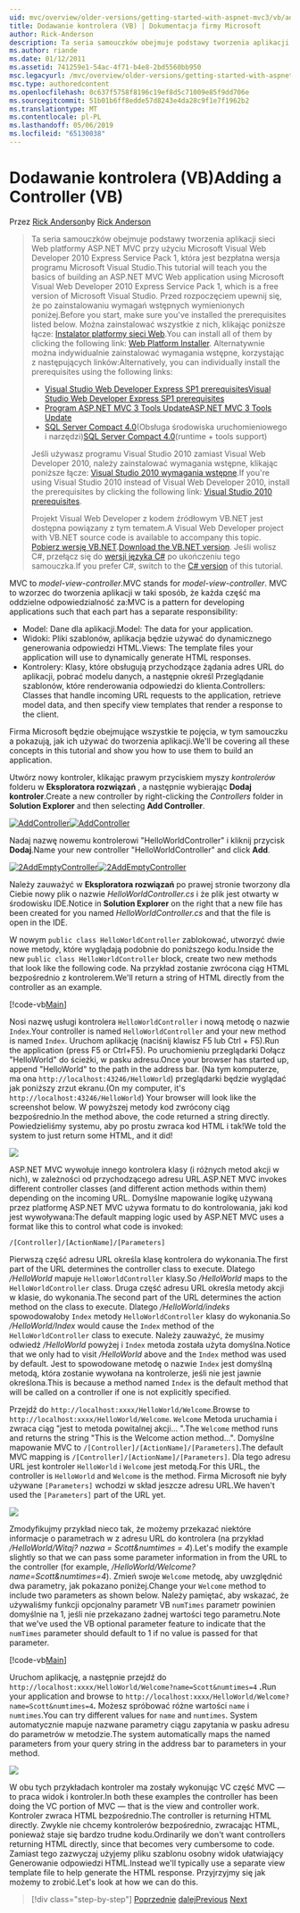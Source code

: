 ```yaml
---
uid: mvc/overview/older-versions/getting-started-with-aspnet-mvc3/vb/adding-a-controller
title: Dodawanie kontrolera (VB) | Dokumentacja firmy Microsoft
author: Rick-Anderson
description: Ta seria samouczków obejmuje podstawy tworzenia aplikacji sieci Web platformy ASP.NET MVC przy użyciu programu Microsoft Visual Web Developer 2010 Express Service Pack 1, czyli...
ms.author: riande
ms.date: 01/12/2011
ms.assetid: 741259e1-54ac-4f71-b4e8-2bd5560bb950
msc.legacyurl: /mvc/overview/older-versions/getting-started-with-aspnet-mvc3/vb/adding-a-controller
msc.type: authoredcontent
ms.openlocfilehash: 0c637f5758f8196c19ef8d5c71009e85f9dd706e
ms.sourcegitcommit: 51b01b6ff8edde57d8243e4da28c9f1e7f1962b2
ms.translationtype: MT
ms.contentlocale: pl-PL
ms.lasthandoff: 05/06/2019
ms.locfileid: "65130038"
---
```

# <a name="adding-a-controller-vb"></a><span data-ttu-id="8906b-103">Dodawanie kontrolera (VB)</span><span class="sxs-lookup"><span data-stu-id="8906b-103">Adding a Controller (VB)</span></span>

<span data-ttu-id="8906b-104">Przez [Rick Anderson]((https://twitter.com/RickAndMSFT))</span><span class="sxs-lookup"><span data-stu-id="8906b-104">by [Rick Anderson]((https://twitter.com/RickAndMSFT))</span></span>

> <span data-ttu-id="8906b-105">Ta seria samouczków obejmuje podstawy tworzenia aplikacji sieci Web platformy ASP.NET MVC przy użyciu Microsoft Visual Web Developer 2010 Express Service Pack 1, która jest bezpłatna wersja programu Microsoft Visual Studio.</span><span class="sxs-lookup"><span data-stu-id="8906b-105">This tutorial will teach you the basics of building an ASP.NET MVC Web application using Microsoft Visual Web Developer 2010 Express Service Pack 1, which is a free version of Microsoft Visual Studio.</span></span> <span data-ttu-id="8906b-106">Przed rozpoczęciem upewnij się, że po zainstalowaniu wymagań wstępnych wymienionych poniżej.</span><span class="sxs-lookup"><span data-stu-id="8906b-106">Before you start, make sure you've installed the prerequisites listed below.</span></span> <span data-ttu-id="8906b-107">Można zainstalować wszystkie z nich, klikając poniższe łącze: [Instalator platformy sieci Web](https://www.microsoft.com/web/gallery/install.aspx?appid=VWD2010SP1Pack).</span><span class="sxs-lookup"><span data-stu-id="8906b-107">You can install all of them by clicking the following link: [Web Platform Installer](https://www.microsoft.com/web/gallery/install.aspx?appid=VWD2010SP1Pack).</span></span> <span data-ttu-id="8906b-108">Alternatywnie można indywidualnie zainstalować wymagania wstępne, korzystając z następujących linków:</span><span class="sxs-lookup"><span data-stu-id="8906b-108">Alternatively, you can individually install the prerequisites using the following links:</span></span>
> 
> - [<span data-ttu-id="8906b-109">Visual Studio Web Developer Express SP1 prerequisites</span><span class="sxs-lookup"><span data-stu-id="8906b-109">Visual Studio Web Developer Express SP1 prerequisites</span></span>](https://www.microsoft.com/web/gallery/install.aspx?appid=VWD2010SP1Pack)
> - [<span data-ttu-id="8906b-110">Program ASP.NET MVC 3 Tools Update</span><span class="sxs-lookup"><span data-stu-id="8906b-110">ASP.NET MVC 3 Tools Update</span></span>](https://www.microsoft.com/web/gallery/install.aspx?appsxml=&amp;appid=MVC3)
> - <span data-ttu-id="8906b-111">[SQL Server Compact 4.0](https://www.microsoft.com/web/gallery/install.aspx?appid=SQLCE;SQLCEVSTools_4_0)(Obsługa środowiska uruchomieniowego i narzędzi)</span><span class="sxs-lookup"><span data-stu-id="8906b-111">[SQL Server Compact 4.0](https://www.microsoft.com/web/gallery/install.aspx?appid=SQLCE;SQLCEVSTools_4_0)(runtime + tools support)</span></span>
> 
> <span data-ttu-id="8906b-112">Jeśli używasz programu Visual Studio 2010 zamiast Visual Web Developer 2010, należy zainstalować wymagania wstępne, klikając poniższe łącze: [Visual Studio 2010 wymagania wstępne](https://www.microsoft.com/web/gallery/install.aspx?appsxml=&amp;appid=VS2010SP1Pack).</span><span class="sxs-lookup"><span data-stu-id="8906b-112">If you're using Visual Studio 2010 instead of Visual Web Developer 2010, install the prerequisites by clicking the following link: [Visual Studio 2010 prerequisites](https://www.microsoft.com/web/gallery/install.aspx?appsxml=&amp;appid=VS2010SP1Pack).</span></span>
> 
> <span data-ttu-id="8906b-113">Projekt Visual Web Developer z kodem źródłowym VB.NET jest dostępna powiązany z tym tematem.</span><span class="sxs-lookup"><span data-stu-id="8906b-113">A Visual Web Developer project with VB.NET source code is available to accompany this topic.</span></span> <span data-ttu-id="8906b-114">[Pobierz wersję VB.NET](https://code.msdn.microsoft.com/Introduction-to-MVC-3-10d1b098).</span><span class="sxs-lookup"><span data-stu-id="8906b-114">[Download the VB.NET version](https://code.msdn.microsoft.com/Introduction-to-MVC-3-10d1b098).</span></span> <span data-ttu-id="8906b-115">Jeśli wolisz C#, przełącz się do [wersji języka C#](../cs/adding-a-controller.md) po ukończeniu tego samouczka.</span><span class="sxs-lookup"><span data-stu-id="8906b-115">If you prefer C#, switch to the [C# version](../cs/adding-a-controller.md) of this tutorial.</span></span>

<span data-ttu-id="8906b-116">MVC to *model-view-controller*.</span><span class="sxs-lookup"><span data-stu-id="8906b-116">MVC stands for *model-view-controller*.</span></span> <span data-ttu-id="8906b-117">MVC to wzorzec do tworzenia aplikacji w taki sposób, że każda część ma oddzielne odpowiedzialność za:</span><span class="sxs-lookup"><span data-stu-id="8906b-117">MVC is a pattern for developing applications such that each part has a separate responsibility:</span></span>

- <span data-ttu-id="8906b-118">Model: Dane dla aplikacji.</span><span class="sxs-lookup"><span data-stu-id="8906b-118">Model: The data for your application.</span></span>
- <span data-ttu-id="8906b-119">Widoki: Pliki szablonów, aplikacja będzie używać do dynamicznego generowania odpowiedzi HTML.</span><span class="sxs-lookup"><span data-stu-id="8906b-119">Views: The template files your application will use to dynamically generate HTML responses.</span></span>
- <span data-ttu-id="8906b-120">Kontrolery: Klasy, które obsługują przychodzące żądania adres URL do aplikacji, pobrać modelu danych, a następnie określ Przeglądanie szablonów, które renderowania odpowiedzi do klienta.</span><span class="sxs-lookup"><span data-stu-id="8906b-120">Controllers: Classes that handle incoming URL requests to the application, retrieve model data, and then specify view templates that render a response to the client.</span></span>

<span data-ttu-id="8906b-121">Firma Microsoft będzie obejmujące wszystkie te pojęcia, w tym samouczku a pokazują, jak ich używać do tworzenia aplikacji.</span><span class="sxs-lookup"><span data-stu-id="8906b-121">We'll be covering all these concepts in this tutorial and show you how to use them to build an application.</span></span>

<span data-ttu-id="8906b-122">Utwórz nowy kontroler, klikając prawym przyciskiem myszy *kontrolerów* folderu w **Eksploratora rozwiązań** , a następnie wybierając **Dodaj kontroler**.</span><span class="sxs-lookup"><span data-stu-id="8906b-122">Create a new controller by right-clicking the *Controllers* folder in **Solution Explorer** and then selecting **Add Controller**.</span></span>

<span data-ttu-id="8906b-123">[![AddController](adding-a-controller/_static/image2.png "AddController")](adding-a-controller/_static/image1.png)</span><span class="sxs-lookup"><span data-stu-id="8906b-123">[![AddController](adding-a-controller/_static/image2.png "AddController")](adding-a-controller/_static/image1.png)</span></span>

<span data-ttu-id="8906b-124">Nadaj nazwę nowemu kontrolerowi &quot;HelloWorldController&quot; i kliknij przycisk **Dodaj**.</span><span class="sxs-lookup"><span data-stu-id="8906b-124">Name your new controller &quot;HelloWorldController&quot; and click **Add**.</span></span>

<span data-ttu-id="8906b-125">[![2AddEmptyController](adding-a-controller/_static/image4.png "2AddEmptyController")](adding-a-controller/_static/image3.png)</span><span class="sxs-lookup"><span data-stu-id="8906b-125">[![2AddEmptyController](adding-a-controller/_static/image4.png "2AddEmptyController")](adding-a-controller/_static/image3.png)</span></span>

<span data-ttu-id="8906b-126">Należy zauważyć w **Eksploratora rozwiązań** po prawej stronie tworzony dla Ciebie nowy plik o nazwie *HelloWorldController.cs* i że plik jest otwarty w środowisku IDE.</span><span class="sxs-lookup"><span data-stu-id="8906b-126">Notice in **Solution Explorer** on the right that a new file has been created for you named *HelloWorldController.cs* and that the file is open in the IDE.</span></span>

<span data-ttu-id="8906b-127">W nowym `public class HelloWorldController` zablokować, utworzyć dwie nowe metody, które wyglądają podobnie do poniższego kodu.</span><span class="sxs-lookup"><span data-stu-id="8906b-127">Inside the new `public class HelloWorldController` block, create two new methods that look like the following code.</span></span> <span data-ttu-id="8906b-128">Na przykład zostanie zwrócona ciąg HTML bezpośrednio z kontrolerem.</span><span class="sxs-lookup"><span data-stu-id="8906b-128">We'll return a string of HTML directly from the controller as an example.</span></span>

[!code-vb[Main](adding-a-controller/samples/sample1.vb)]

<span data-ttu-id="8906b-129">Nosi nazwę usługi kontrolera `HelloWorldController` i nową metodę o nazwie `Index`.</span><span class="sxs-lookup"><span data-stu-id="8906b-129">Your controller is named `HelloWorldController` and your new method is named `Index`.</span></span> <span data-ttu-id="8906b-130">Uruchom aplikację (naciśnij klawisz F5 lub Ctrl + F5).</span><span class="sxs-lookup"><span data-stu-id="8906b-130">Run the application (press F5 or Ctrl+F5).</span></span> <span data-ttu-id="8906b-131">Po uruchomieniu przeglądarki Dołącz &quot;HelloWorld&quot; do ścieżki, w pasku adresu.</span><span class="sxs-lookup"><span data-stu-id="8906b-131">Once your browser has started up, append &quot;HelloWorld&quot; to the path in the address bar.</span></span> <span data-ttu-id="8906b-132">(Na tym komputerze, ma ona `http://localhost:43246/HelloWorld`) przeglądarki będzie wyglądać jak poniższy zrzut ekranu.</span><span class="sxs-lookup"><span data-stu-id="8906b-132">(On my computer, it's `http://localhost:43246/HelloWorld`) Your browser will look like the screenshot below.</span></span> <span data-ttu-id="8906b-133">W powyższej metody kod zwrócony ciąg bezpośrednio.</span><span class="sxs-lookup"><span data-stu-id="8906b-133">In the method above, the code returned a string directly.</span></span> <span data-ttu-id="8906b-134">Powiedzieliśmy systemu, aby po prostu zwraca kod HTML i tak!</span><span class="sxs-lookup"><span data-stu-id="8906b-134">We told the system to just return some HTML, and it did!</span></span>

![](adding-a-controller/_static/image5.png)

<span data-ttu-id="8906b-135">ASP.NET MVC wywołuje innego kontrolera klasy (i różnych metod akcji w nich), w zależności od przychodzącego adresu URL.</span><span class="sxs-lookup"><span data-stu-id="8906b-135">ASP.NET MVC invokes different controller classes (and different action methods within them) depending on the incoming URL.</span></span> <span data-ttu-id="8906b-136">Domyślne mapowanie logikę używaną przez platformę ASP.NET MVC używa formatu to do kontrolowania, jaki kod jest wywoływana:</span><span class="sxs-lookup"><span data-stu-id="8906b-136">The default mapping logic used by ASP.NET MVC uses a format like this to control what code is invoked:</span></span>

`/[Controller]/[ActionName]/[Parameters]`

<span data-ttu-id="8906b-137">Pierwszą część adresu URL określa klasę kontrolera do wykonania.</span><span class="sxs-lookup"><span data-stu-id="8906b-137">The first part of the URL determines the controller class to execute.</span></span> <span data-ttu-id="8906b-138">Dlatego */HelloWorld* mapuje `HelloWorldController` klasy.</span><span class="sxs-lookup"><span data-stu-id="8906b-138">So */HelloWorld* maps to the `HelloWorldController` class.</span></span> <span data-ttu-id="8906b-139">Druga część adresu URL określa metody akcji w klasie, do wykonania.</span><span class="sxs-lookup"><span data-stu-id="8906b-139">The second part of the URL determines the action method on the class to execute.</span></span> <span data-ttu-id="8906b-140">Dlatego */HelloWorld/indeks* spowodowałoby `Index` metody `HelloWorldController` klasy do wykonania.</span><span class="sxs-lookup"><span data-stu-id="8906b-140">So */HelloWorld/Index* would cause the `Index` method of the `HelloWorldController` class to execute.</span></span> <span data-ttu-id="8906b-141">Należy zauważyć, że musimy odwiedź */HelloWorld* powyżej i `Index` metoda została użyta domyślna.</span><span class="sxs-lookup"><span data-stu-id="8906b-141">Notice that we only had to visit */HelloWorld* above and the `Index` method was used by default.</span></span> <span data-ttu-id="8906b-142">Jest to spowodowane metodę o nazwie `Index` jest domyślną metodą, która zostanie wywołana na kontrolerze, jeśli nie jest jawnie określona.</span><span class="sxs-lookup"><span data-stu-id="8906b-142">This is because a method named `Index` is the default method that will be called on a controller if one is not explicitly specified.</span></span>

<span data-ttu-id="8906b-143">Przejdź do `http://localhost:xxxx/HelloWorld/Welcome`.</span><span class="sxs-lookup"><span data-stu-id="8906b-143">Browse to `http://localhost:xxxx/HelloWorld/Welcome`.</span></span> <span data-ttu-id="8906b-144">`Welcome` Metoda uruchamia i zwraca ciąg &quot;jest to metoda powitalnej akcji... &quot;.</span><span class="sxs-lookup"><span data-stu-id="8906b-144">The `Welcome` method runs and returns the string &quot;This is the Welcome action method...&quot;.</span></span> <span data-ttu-id="8906b-145">Domyślne mapowanie MVC to `/[Controller]/[ActionName]/[Parameters]`.</span><span class="sxs-lookup"><span data-stu-id="8906b-145">The default MVC mapping is `/[Controller]/[ActionName]/[Parameters]`.</span></span> <span data-ttu-id="8906b-146">Dla tego adresu URL jest kontroler `HelloWorld` i `Welcome` jest metodą.</span><span class="sxs-lookup"><span data-stu-id="8906b-146">For this URL, the controller is `HelloWorld` and `Welcome` is the method.</span></span> <span data-ttu-id="8906b-147">Firma Microsoft nie były używane `[Parameters]` wchodzi w skład jeszcze adresu URL.</span><span class="sxs-lookup"><span data-stu-id="8906b-147">We haven't used the `[Parameters]` part of the URL yet.</span></span>

![](adding-a-controller/_static/image6.png)

<span data-ttu-id="8906b-148">Zmodyfikujmy przykład nieco tak, że możemy przekazać niektóre informacje o parametrach w z adresu URL do kontrolera (na przykład */HelloWorld/Witaj? nazwa = Scott&amp;numtimes = 4*).</span><span class="sxs-lookup"><span data-stu-id="8906b-148">Let's modify the example slightly so that we can pass some parameter information in from the URL to the controller (for example, */HelloWorld/Welcome?name=Scott&amp;numtimes=4*).</span></span> <span data-ttu-id="8906b-149">Zmień swoje `Welcome` metodę, aby uwzględnić dwa parametry, jak pokazano poniżej.</span><span class="sxs-lookup"><span data-stu-id="8906b-149">Change your `Welcome` method to include two parameters as shown below.</span></span> <span data-ttu-id="8906b-150">Należy pamiętać, aby wskazać, że używaliśmy funkcji opcjonalny parametr VB `numTimes` parametr powinien domyślnie na 1, jeśli nie przekazano żadnej wartości tego parametru.</span><span class="sxs-lookup"><span data-stu-id="8906b-150">Note that we've used the VB optional parameter feature to indicate that the `numTimes` parameter should default to 1 if no value is passed for that parameter.</span></span>

[!code-vb[Main](adding-a-controller/samples/sample2.vb)]

<span data-ttu-id="8906b-151">Uruchom aplikację, a następnie przejdź do `http://localhost:xxxx/HelloWorld/Welcome?name=Scott&numtimes=4` **.**</span><span class="sxs-lookup"><span data-stu-id="8906b-151">Run your application and browse to `http://localhost:xxxx/HelloWorld/Welcome?name=Scott&numtimes=4`**.**</span></span> <span data-ttu-id="8906b-152">Możesz spróbować różne wartości `name` i `numtimes`.</span><span class="sxs-lookup"><span data-stu-id="8906b-152">You can try different values for `name` and `numtimes`.</span></span> <span data-ttu-id="8906b-153">System automatycznie mapuje nazwane parametry ciągu zapytania w pasku adresu do parametrów w metodzie.</span><span class="sxs-lookup"><span data-stu-id="8906b-153">The system automatically maps the named parameters from your query string in the address bar to parameters in your method.</span></span>

![](adding-a-controller/_static/image7.png)

<span data-ttu-id="8906b-154">W obu tych przykładach kontroler ma zostały wykonując VC część MVC — to praca widok i kontroler.</span><span class="sxs-lookup"><span data-stu-id="8906b-154">In both these examples the controller has been doing the VC portion of MVC — that is the view and controller work.</span></span> <span data-ttu-id="8906b-155">Kontroler zwraca HTML bezpośrednio.</span><span class="sxs-lookup"><span data-stu-id="8906b-155">The controller is returning HTML directly.</span></span> <span data-ttu-id="8906b-156">Zwykle nie chcemy kontrolerów bezpośrednio, zwracając HTML, ponieważ staje się bardzo trudne kodu.</span><span class="sxs-lookup"><span data-stu-id="8906b-156">Ordinarily we don't want controllers returning HTML directly, since that becomes very cumbersome to code.</span></span> <span data-ttu-id="8906b-157">Zamiast tego zazwyczaj użyjemy pliku szablonu osobny widok ułatwiający Generowanie odpowiedzi HTML.</span><span class="sxs-lookup"><span data-stu-id="8906b-157">Instead we'll typically use a separate view template file to help generate the HTML response.</span></span> <span data-ttu-id="8906b-158">Przyjrzyjmy się jak możemy to zrobić.</span><span class="sxs-lookup"><span data-stu-id="8906b-158">Let's look at how we can do this.</span></span>

> [!div class="step-by-step"]
> <span data-ttu-id="8906b-159">[Poprzednie](intro-to-aspnet-mvc-3.md)
> [dalej](adding-a-view.md)</span><span class="sxs-lookup"><span data-stu-id="8906b-159">[Previous](intro-to-aspnet-mvc-3.md)
[Next](adding-a-view.md)</span></span>
